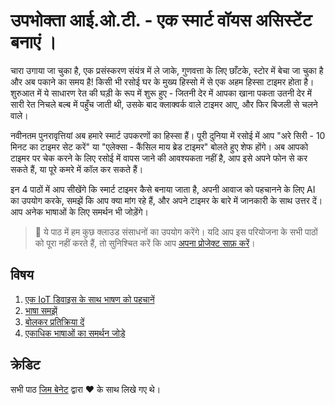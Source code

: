 # उपभोक्ता आई.ओ.टी. - एक स्मार्ट वॉयस असिस्टेंट बनाएं । 

चारा उगाया जा चुका है, एक प्रसंस्करण संयंत्र में ले जाके, गुणवत्ता के लिए छाँटके, स्टोर में बेचा जा चुका है और अब पकाने का समय है! किसी भी रसोई घर के मुख्य हिस्सो में से एक अहम हिस्सा टाइमर होता है। शुरुआत में ये साधारण रेत की घड़ी के रूप में शुरू हुए - जितनी देर में आपका खाना पकता उतनी देर में सारी रेत निचले बल्ब में पहुँच जाती थी, उसके बाद क्लाक्वर्क वाले टाइमर आए, और फिर बिजली से चलने वाले।

नवीनतम पुनरावृत्तियां अब हमारे स्मार्ट उपकरणों का हिस्सा हैं। पूरी दुनिया में रसोई में आप "अरे सिरी - 10 मिनट का टाइमर सेट करें" या "एलेक्सा - कैंसिल माय ब्रेड टाइमर" बोलते हुए शेफ होंगे। अब आपको टाइमर पर चेक करने के लिए रसोई में वापस जाने की आवश्यकता नहीं है, आप इसे अपने फोन से कर सकते हैं, या पूरे कमरे में कॉल कर सकते हैं।

इन 4 पाठों में आप सीखेंगे कि स्मार्ट टाइमर कैसे बनाया जाता है, अपनी आवाज को पहचानने के लिए AI का उपयोग करके, समझें कि आप क्या मांग रहे हैं, और अपने टाइमर के बारे में जानकारी के साथ उत्तर दें। आप अनेक भाषाओं के लिए समर्थन भी जोड़ेंगे।

> 💁 ये पाठ में हम कुछ क्लाउड संसाधनों का उपयोग करेंगे। यदि आप इस परियोजना के सभी पाठों को पूरा नहीं करते हैं, तो सुनिश्चित करें कि आप [अपना प्रोजेक्ट साफ़ करें](../clean-up.md)।

## विषय

1. [एक IoT डिवाइस के साथ भाषण को पहचानें](./lessons/1-speech-recognition/README.md)
1. [भाषा समझें](./lessons/2-language-understanding/README.md)
1. [बोलकर प्रतिक्रिया दें](./lessons/3-spoken-feedback/README.md)
1. [एकाधिक भाषाओं का समर्थन जोड़े](./lessons/4-multiple-language-support/README.md)

## क्रेडिट

सभी पाठ [जिम बेनेट](https://GitHub.com/JimBobBennett) द्वारा ♥️ ️के साथ लिखे गए थे।
